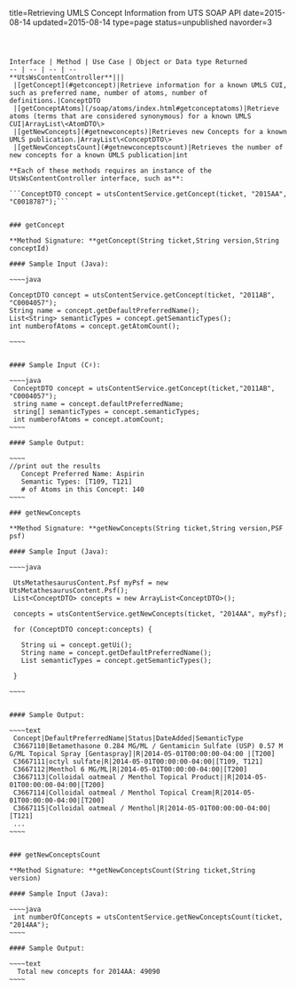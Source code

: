 title=Retrieving UMLS Concept Information from UTS SOAP API
date=2015-08-14
updated=2015-08-14
type=page
status=unpublished
navorder=3
~~~~~~



Interface | Method | Use Case | Object or Data type Returned 
-- | -- | -- | --
**UtsWsContentController**|||
 |[getConcept](#getconcept)|Retrieve information for a known UMLS CUI, such as preferred name, number of atoms, number of definitions.|ConceptDTO
 |[getConceptAtoms](/soap/atoms/index.html#getconceptatoms)|Retrieve atoms (terms that are considered synonymous) for a known UMLS CUI|ArrayList\<AtomDTO\>
 |[getNewConcepts](#getnewconcepts)|Retrieves new Concepts for a known UMLS publication.|ArrayList\<ConceptDTO\>
 |[getNewConceptsCount](#getnewconceptscount)|Retrieves the number of new concepts for a known UMLS publication|int

**Each of these methods requires an instance of the UtsWsContentController interface, such as**:

```ConceptDTO concept = utsContentService.getConcept(ticket, "2015AA", "C0018787");```


### getConcept

**Method Signature: **getConcept(String ticket,String version,String conceptId)

#### Sample Input (Java):

~~~~java

ConceptDTO concept = utsContentService.getConcept(ticket, "2011AB", "C0004057");
String name = concept.getDefaultPreferredName();
List<String> semanticTypes = concept.getSemanticTypes();
int numberofAtoms = concept.getAtomCount();
 
~~~~


#### Sample Input (C♯):

~~~~java
 ConceptDTO concept = utsContentService.getConcept(ticket,"2011AB", "C0004057");
 string name = concept.defaultPreferredName;
 string[] semanticTypes = concept.semanticTypes;
 int numberofAtoms = concept.atomCount;
~~~~

#### Sample Output:

~~~~
//print out the results
   Concept Preferred Name: Aspirin
   Semantic Types: [T109, T121]
   # of Atoms in this Concept: 140
~~~~

### getNewConcepts

**Method Signature: **getNewConcepts(String ticket,String version,PSF psf)

#### Sample Input (Java):

~~~~java
  
 UtsMetathesaurusContent.Psf myPsf = new UtsMetathesaurusContent.Psf();
 List<ConceptDTO> concepts = new ArrayList<ConceptDTO>();

 concepts = utsContentService.getNewConcepts(ticket, "2014AA", myPsf);

 for (ConceptDTO concept:concepts) {
 
   String ui = concept.getUi();
   String name = concept.getDefaultPreferredName();
   List semanticTypes = concept.getSemanticTypes();

 }

~~~~


#### Sample Output:

~~~~text
 Concept|DefaultPreferredName|Status|DateAdded|SemanticType
 C3667110|Betamethasone 0.284 MG/ML / Gentamicin Sulfate (USP) 0.57 M G/ML Topical Spray [Gentaspray]|R|2014-05-01T00:00:00-04:00 |[T200]
 C3667111|octyl sulfate|R|2014-05-01T00:00:00-04:00|[T109, T121]  
 C3667112|Menthol 6 MG/ML|R|2014-05-01T00:00:00-04:00|[T200]       
 C3667113|Colloidal oatmeal / Menthol Topical Product||R|2014-05-01T00:00:00-04:00|[T200]
 C3667114|Colloidal oatmeal / Menthol Topical Cream|R|2014-05-01T00:00:00-04:00|[T200]
 C3667115|Colloidal oatmeal / Menthol|R|2014-05-01T00:00:00-04:00|[T121]
 ...
~~~~


### getNewConceptsCount

**Method Signature: **getNewConceptsCount(String ticket,String version)

#### Sample Input (Java):

~~~~java
 int numberOfConcepts = utsContentService.getNewConceptsCount(ticket, "2014AA");
~~~~

#### Sample Output:

~~~~text
  Total new concepts for 2014AA: 49090
~~~~

